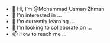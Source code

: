 - 👋 Hi, I’m @Mohammad Usman Zhman
- 👀 I’m interested in ...
- 🌱 I’m currently learning ...
- 💞️ I’m looking to collaborate on ...
- 📫 How to reach me ...

<!---
MohammadUsmanZhman/Mohammad Usman Zhman is a ✨ special ✨ repository because its `README.md` (this file) appears on your GitHub profile.
You can click the Preview link to take a look at your changes.
--->
